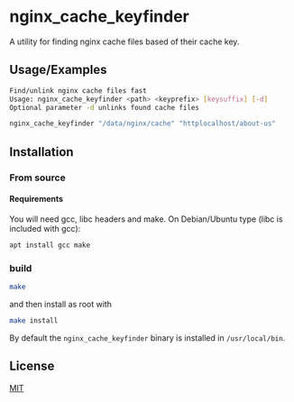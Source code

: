 # nginx_cache_keyfinder

A utility for finding nginx cache files based of their cache key. 

## Usage/Examples

```bash
Find/unlink nginx cache files fast
Usage: nginx_cache_keyfinder <path> <keyprefix> [keysuffix] [-d]
Optional parameter -d unlinks found cache files
```

```bash
nginx_cache_keyfinder "/data/nginx/cache" "httplocalhost/about-us"
```
## Installation

### From source

#### Requirements

You will need gcc, libc headers and make. On Debian/Ubuntu type (libc is included with gcc):

```bash
apt install gcc make
```

### build

```bash
make
```

and then install as root with 
```bash
make install
```

By default the `nginx_cache_keyfinder` binary is installed in `/usr/local/bin`.

## License

[MIT](LICENSE)

